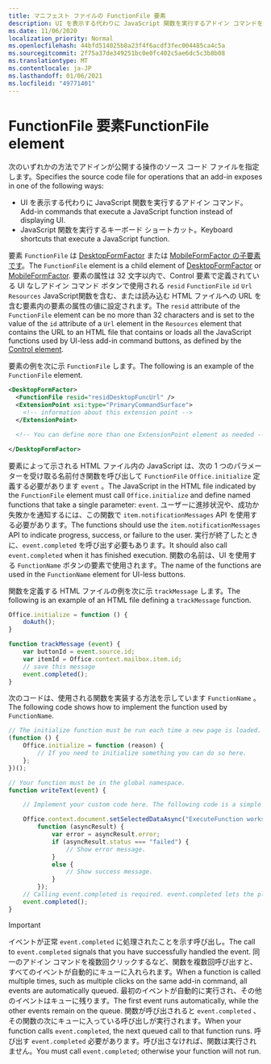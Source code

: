```yaml
---
title: マニフェスト ファイルの FunctionFile 要素
description: UI を表示する代わりに JavaScript 関数を実行するアドイン コマンドを使用してアドインが公開する操作のソース コード ファイルを指定します。
ms.date: 11/06/2020
localization_priority: Normal
ms.openlocfilehash: 44bfd514025b8a23f4f6acdf3fec004485ca4c5a
ms.sourcegitcommit: 2f75a37de349251bc0e0fc402c5ae6dc5c3b8b08
ms.translationtype: MT
ms.contentlocale: ja-JP
ms.lasthandoff: 01/06/2021
ms.locfileid: "49771401"
---
```

# <a name="functionfile-element"></a><span data-ttu-id="8e00c-103">FunctionFile 要素</span><span class="sxs-lookup"><span data-stu-id="8e00c-103">FunctionFile element</span></span>

<span data-ttu-id="8e00c-104">次のいずれかの方法でアドインが公開する操作のソース コード ファイルを指定します。</span><span class="sxs-lookup"><span data-stu-id="8e00c-104">Specifies the source code file for operations that an add-in exposes in one of the following ways:</span></span>

* <span data-ttu-id="8e00c-105">UI を表示する代わりに JavaScript 関数を実行するアドイン コマンド。</span><span class="sxs-lookup"><span data-stu-id="8e00c-105">Add-in commands that execute a JavaScript function instead of displaying UI.</span></span>
* <span data-ttu-id="8e00c-106">JavaScript 関数を実行するキーボード ショートカット。</span><span class="sxs-lookup"><span data-stu-id="8e00c-106">Keyboard shortcuts that execute a JavaScript function.</span></span>

<span data-ttu-id="8e00c-107">要素 `FunctionFile` は [DesktopFormFactor](desktopformfactor.md) または [MobileFormFactor の子要素です](mobileformfactor.md)。</span><span class="sxs-lookup"><span data-stu-id="8e00c-107">The `FunctionFile` element is a child element of [DesktopFormFactor](desktopformfactor.md) or [MobileFormFactor](mobileformfactor.md).</span></span> <span data-ttu-id="8e00c-108">要素の属性は 32 文字以内で、Control 要素で定義されている UI なしアドイン コマンド ボタンで使用される `resid` `FunctionFile` `id` `Url` `Resources` JavaScript[](control.md)関数を含む、または読み込む HTML ファイルへの URL を含む要素内の要素の属性の値に設定されます。</span><span class="sxs-lookup"><span data-stu-id="8e00c-108">The `resid` attribute of the `FunctionFile` element can be no more than 32 characters and is set to the value of the `id` attribute of a `Url` element in the `Resources` element that contains the URL to an HTML file that contains or loads all the JavaScript functions used by UI-less add-in command buttons, as defined by the [Control element](control.md).</span></span>

<span data-ttu-id="8e00c-109">要素の例を次に示 `FunctionFile` します。</span><span class="sxs-lookup"><span data-stu-id="8e00c-109">The following is an example of the `FunctionFile` element.</span></span>

```XML
<DesktopFormFactor>
  <FunctionFile resid="residDesktopFuncUrl" />
  <ExtensionPoint xsi:type="PrimaryCommandSurface">
    <!-- information about this extension point -->
  </ExtensionPoint>

  <!-- You can define more than one ExtensionPoint element as needed -->

</DesktopFormFactor>
```

<span data-ttu-id="8e00c-110">要素によって示される HTML ファイル内の JavaScript は、次の 1 つのパラメーターを受け取る名前付き関数を呼び出して `FunctionFile` `Office.initialize` 定義する必要があります `event` 。</span><span class="sxs-lookup"><span data-stu-id="8e00c-110">The JavaScript in the HTML file indicated by the `FunctionFile` element must call `Office.initialize` and define named functions that take a single parameter: `event`.</span></span> <span data-ttu-id="8e00c-111">ユーザーに進捗状況や、成功か失敗かを通知するには、この関数で `item.notificationMessages` API を使用する必要があります。</span><span class="sxs-lookup"><span data-stu-id="8e00c-111">The functions should use the `item.notificationMessages` API to indicate progress, success, or failure to the user.</span></span> <span data-ttu-id="8e00c-112">実行が終了したときに、`event.completed` を呼び出す必要もあります。</span><span class="sxs-lookup"><span data-stu-id="8e00c-112">It should also call `event.completed` when it has finished execution.</span></span> <span data-ttu-id="8e00c-113">関数の名前は、UI を使用する `FunctionName` ボタンの要素で使用されます。</span><span class="sxs-lookup"><span data-stu-id="8e00c-113">The name of the functions are used in the `FunctionName` element for UI-less buttons.</span></span>

<span data-ttu-id="8e00c-114">関数を定義する HTML ファイルの例を次に示 `trackMessage` します。</span><span class="sxs-lookup"><span data-stu-id="8e00c-114">The following is an example of an HTML file defining a `trackMessage` function.</span></span>

```js
Office.initialize = function () {
    doAuth();
}

function trackMessage (event) {
    var buttonId = event.source.id;    
    var itemId = Office.context.mailbox.item.id;
    // save this message
    event.completed();
}
```

<span data-ttu-id="8e00c-115">次のコードは、使用される関数を実装する方法を示しています `FunctionName` 。</span><span class="sxs-lookup"><span data-stu-id="8e00c-115">The following code shows how to implement the function used by `FunctionName`.</span></span>

```js
// The initialize function must be run each time a new page is loaded.
(function () {
    Office.initialize = function (reason) {
        // If you need to initialize something you can do so here.
    };
})();

// Your function must be in the global namespace.
function writeText(event) {

    // Implement your custom code here. The following code is a simple example.

    Office.context.document.setSelectedDataAsync("ExecuteFunction works. Button ID=" + event.source.id,
        function (asyncResult) {
            var error = asyncResult.error;
            if (asyncResult.status === "failed") {
                // Show error message.
            }
            else {
                // Show success message.
            }
        });
    // Calling event.completed is required. event.completed lets the platform know that processing has completed.
    event.completed();
}
```

> [!IMPORTANT]
> <span data-ttu-id="8e00c-116">イベントが正常 `event.completed` に処理されたことを示す呼び出し。</span><span class="sxs-lookup"><span data-stu-id="8e00c-116">The call to `event.completed` signals that you have successfully handled the event.</span></span> <span data-ttu-id="8e00c-117">同一のアドイン コマンドを複数回クリックするなど、関数を複数回呼び出すと、すべてのイベントが自動的にキューに入れられます。</span><span class="sxs-lookup"><span data-stu-id="8e00c-117">When a function is called multiple times, such as multiple clicks on the same add-in command, all events are automatically queued.</span></span> <span data-ttu-id="8e00c-118">最初のイベントが自動的に実行され、その他のイベントはキューに残ります。</span><span class="sxs-lookup"><span data-stu-id="8e00c-118">The first event runs automatically, while the other events remain on the queue.</span></span> <span data-ttu-id="8e00c-119">関数が呼び出されると `event.completed` 、その関数の次にキューに入っている呼び出しが実行されます。</span><span class="sxs-lookup"><span data-stu-id="8e00c-119">When your function calls `event.completed`, the next queued call to that function runs.</span></span> <span data-ttu-id="8e00c-120">呼び出す `event.completed` 必要があります。呼び出さなければ、関数は実行されません。</span><span class="sxs-lookup"><span data-stu-id="8e00c-120">You must call `event.completed`; otherwise your function will not run.</span></span>
